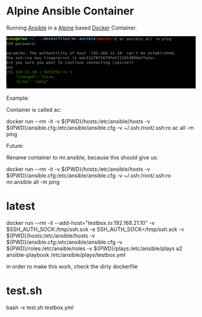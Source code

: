 # Alpine Ansible Container

Running [Ansible](https://www.ansible.com/) in a [Alpine](http://www.alpinelinux.org/) based [Docker](https://www.docker.com/) Container.


![mr.ansible](docs/_static/ansiblefunc.png "Shows example or mr.ansible in action")

Example:

Container is called ac:

docker run --rm -it -v ${PWD}/hosts:/etc/ansible/hosts -v ${PWD}/ansible.cfg:/etc/ansible/ansible.cfg -v ~/.ssh:/root/.ssh:ro ac all -m ping

Future:

Rename container to mr.ansible, because this should give us:

docker run --rm -it -v ${PWD}/hosts:/etc/ansible/hosts -v ${PWD}/ansible.cfg:/etc/ansible/ansible.cfg -v ~/.ssh:/root/.ssh:ro mr.ansible all -m ping


# latest
docker run --rm -it --add-host="testbox.io:192.168.21.10" -v $SSH_AUTH_SOCK:/tmp/ssh.sck -e SSH_AUTH_SOCK=/tmp/ssh.sck -v ${PWD}/hosts:/etc/ansible/hosts -v ${PWD}/ansible.cfg:/etc/ansible/ansible.cfg -v ${PWD}/roles:/etc/ansible/roles -v ${PWD}/plays:/etc/ansible/plays a2 ansible-playbook /etc/ansible/plays/testbox.yml

in order ro make this work, check the dirty dockerfile

# test.sh
bash -x test.sh testbox.yml
